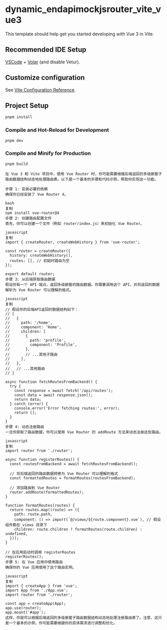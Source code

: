 # dynamic_endapimockjsrouter_vite_vue3

This template should help get you started developing with Vue 3 in Vite.

## Recommended IDE Setup

[VSCode](https://code.visualstudio.com/) + [Volar](https://marketplace.visualstudio.com/items?itemName=Vue.volar) (and disable Vetur).

## Customize configuration

See [Vite Configuration Reference](https://vitejs.dev/config/).

## Project Setup

```sh
pnpm install
```

### Compile and Hot-Reload for Development

```sh
pnpm dev
```

### Compile and Minify for Production

```sh
pnpm build
```

```
在 Vue 3 和 Vite 项目中，使用 Vue Router 时，你可能需要根据后端返回的多级嵌套子路由数据结构动态地处理路由表。以下是一个基本的步骤和代码示例，帮助你实现这一功能。

步骤 1: 安装必要的依赖
确保你已经安装了 Vue Router 4。

bash
复制
npm install vue-router@4
步骤 2: 创建路由配置文件
首先，你可以创建一个文件（例如 router/index.js）来初始化 Vue Router。

javascript
复制
import { createRouter, createWebHistory } from 'vue-router';

const router = createRouter({
  history: createWebHistory(),
  routes: [], // 初始时路由为空
});

export default router;
步骤 3: 从后端获取路由数据
假设你有一个 API 端点，返回多级嵌套的路由数据。你需要调用这个 API，并将返回的数据解析为 Vue Router 可以理解的格式。

javascript
复制
// 假设你的后端API返回的数据结构如下：
// [
//   {
//     path: '/home',
//     component: 'Home',
//     children: [
//       {
//         path: 'profile',
//         component: 'Profile',
//       },
//       // ...其他子路由
//     ],
//   },
//   // ...其他路由
// ]

async function fetchRoutesFromBackend() {
  try {
    const response = await fetch('/api/routes');
    const data = await response.json();
    return data;
  } catch (error) {
    console.error('Error fetching routes:', error);
    return [];
  }
}
步骤 4: 动态注册路由
一旦你获取了路由数据，你可以使用 Vue Router 的 addRoute 方法来动态注册这些路由。

javascript
复制
import router from './router';

async function registerRoutes() {
  const routesFromBackend = await fetchRoutesFromBackend();
  
  // 将后端返回的路由数据转换为 Vue Router 可以理解的格式
  const formattedRoutes = formatRoutes(routesFromBackend);
  
  // 添加路由到 Vue Router
  router.addRoute(formattedRoutes);
}

function formatRoutes(routes) {
  return routes.map((route) => ({
    path: route.path,
    component: () => import(`@/views/${route.component}.vue`), // 假设组件都在 views 目录下
    children: route.children ? formatRoutes(route.children) : undefined,
  }));
}

// 在应用启动时调用 registerRoutes
registerRoutes();
步骤 5: 在 Vue 应用中使用路由
确保你的 Vue 应用使用了这个路由实例。

javascript
复制
import { createApp } from 'vue';
import App from './App.vue';
import router from './router';

const app = createApp(App);
app.use(router);
app.mount('#app');
这样，你就可以根据后端返回的多级嵌套子路由数据结构动态地处理注册路由表了。注意，这只是一个基本的示例，你可能需要根据你的具体需求进行调整和优化。
```
